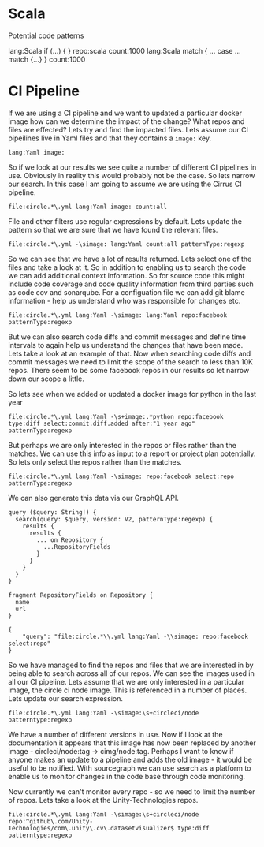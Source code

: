 # Scala

Potential code patterns

lang:Scala if (...) { } repo:scala count:1000
lang:Scala match { ... case ... match {...} } count:1000

# CI Pipeline


If we are using a CI pipeline and we want to updated a particular docker image how can we determine the impact of the change? What repos and files are effected? Lets try and find the impacted files. Lets assume our CI pipeilines live in Yaml files and that they contains a ```image:``` key.

```sourcegraph
lang:Yaml image:
```

So if we look at our results we see quite a number of different CI pipelines in use. Obviously in reality this would probably not be the case. So lets narrow our search. In this case I am going to assume we are using the Cirrus CI pipeline.

```sourcegraph
file:circle.*\.yml lang:Yaml image: count:all
```

File and other filters use regular expressions by default. Lets update the pattern so that we are sure that we have found the relevant files.

```sourcegraph
file:circle.*\.yml -\simage: lang:Yaml count:all patternType:regexp
```
So we can see that we have a lot of results returned. Lets select one of the files and take a look at it. So in addition to enabling us to search the code we can add additional context information. So for source code this might include code coverage and code quality information from third parties such as code cov and sonarqube. For a configuation file we can add git blame information - help us understand who was responsible for changes etc.

```sourcegraph
file:circle.*\.yml lang:Yaml -\simage: lang:Yaml repo:facebook patternType:regexp
```

But we can also search code diffs and commit messages and define time intervals to again help us understand the changes that have been made. Lets take a look at an example of that. Now when searching code diffs and commit messages we need to limit the scope of the search to less than 10K repos. There seem to be some facebook repos in our results so let narrow down our scope a little.

So lets see when we added or updated a docker image for python in the last year

```sourcegraph
file:circle.*\.yml lang:Yaml -\s+image:.*python repo:facebook type:diff select:commit.diff.added after:"1 year ago" patternType:regexp
```

But perhaps we are only interested in the repos or files rather than the matches. We can use this info as input to a report or project plan potentially. So lets only select the repos rather than the matches.

```sourcegraph
file:circle.*\.yml lang:Yaml -\simage: repo:facebook select:repo patternType:regexp
```

We can also generate this data via our GraphQL API.

```
query ($query: String!) {
  search(query: $query, version: V2, patternType:regexp) {
    results {
      results {
        ... on Repository {
          ...RepositoryFields
        }
      }
    }
  }
}

fragment RepositoryFields on Repository {
  name
  url
}

{
    "query": "file:circle.*\\.yml lang:Yaml -\\simage: repo:facebook select:repo"
}
```

So we have managed to find the repos and files that we are interested in by being able to search across all of our repos. We can see the images used in all our CI pipeline. Lets assume that we are only interested in a particular image, the circle ci node image. This is referenced in a number of places. Lets update our search expression.

```sourcegraph
file:circle.*\.yml lang:Yaml -\simage:\s+circleci/node patterntype:regexp
```

We have a number of different versions in use. Now if I look at the documentation it appears that this image has now been replaced by another image - circleci/node:tag -> cimg/node:tag. Perhaps I want to know if anyone makes an update to a pipeline and adds the old image - it would be useful to be notified. With sourcegraph we can use search as a platform to enable us to monitor changes in the code base through code monitoring.

Now currently we can't monitor every repo - so we need to limit the number of repos. Lets take a look at the Unity-Technologies repos.

```sourcegraph
file:circle.*\.yml lang:Yaml -\simage:\s+circleci/node repo:^github\.com/Unity-Technologies/com\.unity\.cv\.datasetvisualizer$ type:diff patterntype:regexp
```


